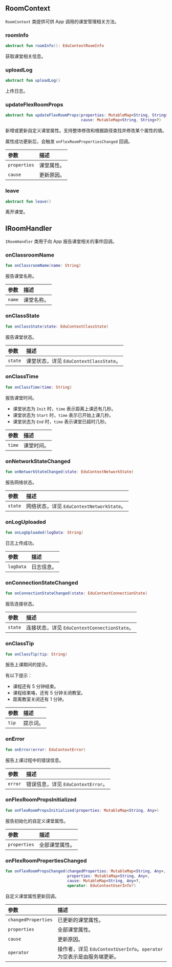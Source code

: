 ## RoomContext

`RoomContext` 类提供可供 App 调用的课堂管理相关方法。

### roomInfo

```kotlin
abstract fun roomInfo(): EduContextRoomInfo
```

获取课堂相关信息。

### uploadLog

```kotlin
abstract fun uploadLog()
```

上传日志。

### updateFlexRoomProps

```kotlin
abstract fun updateFlexRoomProps(properties: MutableMap<String, String>, 
                                 cause: MutableMap<String, String>?)
```

新增或更新自定义课堂属性。支持整体修改和根据路径查找并修改某个属性的值。

属性成功更新后，会触发 `onFlexRoomPropertiesChanged` 回调。

| 参数         | 描述       |
| :----------- | :--------- |
| `properties` | 课堂属性。 |
| `cause`      | 更新原因。 |

### leave

```kotlin
abstract fun leave()
```

离开课堂。


## IRoomHandler

`IRoomHandler` 类用于向 App 报告课堂相关的事件回调。

### onClassroomName

```kotlin
fun onClassroomName(name: String)
```

报告课堂名称。

| 参数   | 描述       |
| :----- | :--------- |
| `name` | 课堂名称。 |

### onClassState

```kotlin
fun onClassState(state: EduContextClassState)
```

报告课堂状态。

| 参数    | 描述                                    |
| :------ | :-------------------------------------- |
| `state` | 课堂状态，详见 `EduContextClassState`。 |

### onClassTime

```kotlin
fun onClassTime(time: String)
```

报告课堂时间。

- 课堂状态为 `Init` 时，`time` 表示距离上课还有几秒。
- 课堂状态为 `Start` 时，`time` 表示已开始上课几秒。
- 课堂状态为 `End` 时，`time` 表示课堂已超时几秒。

| 参数   | 描述       |
| :----- | :--------- |
| `time` | 课堂时间。 |

### onNetworkStateChanged

```kotlin
fun onNetworkStateChanged(state: EduContextNetworkState)
```

报告网络状态。

| 参数    | 描述                                      |
| :------ | :---------------------------------------- |
| `state` | 网络状态，详见 `EduContextNetworkState`。 |

### onLogUploaded

```kotlin
fun onLogUploaded(logData: String)
```

日志上传成功。

| 参数      | 描述       |
| :-------- | :--------- |
| `logData` | 日志信息。 |

### onConnectionStateChanged

```kotlin
fun onConnectionStateChanged(state: EduContextConnectionState)
```

报告连接状态。

| 参数    | 描述                                         |
| :------ | :------------------------------------------- |
| `state` | 连接状态，详见 `EduContextConnectionState`。 |

### onClassTip

```kotlin
fun onClassTip(tip: String)
```

报告上课期间的提示。

有以下提示：

- 课程还有 5 分钟结束。
- 课程结束咯，还有 5 分钟关闭教室。
- 距离教室关闭还有 1 分钟。

| 参数  | 描述     |
| :---- | :------- |
| `tip` | 提示词。 |

### onError

```kotlin
fun onError(error: EduContextError)
```

报告上课过程中的错误信息。

| 参数    | 描述                               |
| :------ | :--------------------------------- |
| `error` | 错误信息，详见 `EduContextError`。 |

### onFlexRoomPropsInitialized

```kotlin
fun onFlexRoomPropsInitialized(properties: MutableMap<String, Any>)
```

报告初始化的自定义课堂属性。

| 参数         | 描述           |
| :----------- | :------------- |
| `properties` | 全部课堂属性。 |

### onFlexRoomPropertiesChanged

```kotlin
fun onFlexRoomPropsChanged(changedProperties: MutableMap<String, Any>,
                           properties: MutableMap<String, Any>,
                           cause: MutableMap<String, Any>?, 
                           operator: EduContextUserInfo?)
```

自定义课堂属性更新回调。

| 参数                | 描述                                                         |
| :------------------ | :----------------------------------------------------------- |
| `changedProperties` | 已更新的课堂属性。                                           |
| `properties`        | 全部课堂属性。                                               |
| `cause`             | 更新原因。                                                   |
| `operator`          | 操作者，详见 `EduContextUserInfo`。`operator` 为空表示是由服务端更新。 |

